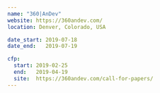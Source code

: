 ```yaml
---
name: "360|AnDev"
website: https://360andev.com/
location: Denver, Colorado, USA

date_start: 2019-07-18
date_end:   2019-07-19

cfp:
  start: 2019-02-25
  end:   2019-04-19
  site:  https://360andev.com/call-for-papers/
---
```

